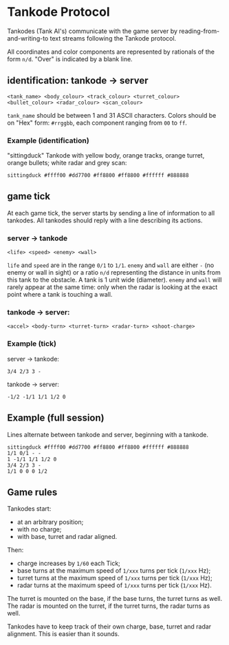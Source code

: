 Tankode Protocol
================

Tankodes (Tank AI's) communicate with the game server by
reading-from-and-writing-to text streams following the Tankode protocol.

All coordinates and color components are represented by rationals of the form
`n/d`.  "Over" is indicated by a blank line.


identification: tankode -> server
---------------------------------

	<tank_name> <body_colour> <track_colour> <turret_colour> <bullet_colour> <radar_colour> <scan_colour>

`tank_name` should be between 1 and 31 ASCII characters.
Colors should be on "Hex" form: `#rrggbb`, each component ranging from `00` to `ff`.


### Example (identification)

"sittingduck" Tankode with yellow body, orange tracks, orange turret, orange
bullets; white radar and grey scan:

	sittingduck #ffff00 #dd7700 #ff8800 #ff8800 #ffffff #888888


game tick
---------

At each game tick, the server starts by sending a line of information to all
tankodes.  All tankodes should reply with a line describing its actions.

### server -> tankode

	<life> <speed> <enemy> <wall>

`life` and `speed` are in the range `0/1` to `1/1`.
`enemy` and `wall` are either `-` (no enemy or wall in sight) or a ratio `n/d`
representing the distance in units from this tank to the obstacle.  A tank is 1
unit wide (diameter).  `enemy` and `wall` will rarely appear at the same time:
only when the radar is looking at the exact point where a tank is touching a
wall.

### tankode -> server:

	<accel> <body-turn> <turret-turn> <radar-turn> <shoot-charge>

### Example (tick)

server -> tankode:

	3/4 2/3 3 -

tankode -> server:

	-1/2 -1/1 1/1 1/2 0

Example (full session)
----------------------

Lines alternate between tankode and server, beginning with a tankode.

	sittingduck #ffff00 #dd7700 #ff8800 #ff8800 #ffffff #888888
	1/1 0/1 - -
	1 -1/1 1/1 1/2 0
	3/4 2/3 3 -
	1/1 0 0 0 1/2


Game rules
----------

Tankodes start:

* at an arbitrary position;
* with no charge;
* with base, turret and radar aligned.

Then:

* charge increases by `1/60` each Tick;
* base   turns at the maximum speed of `1/xxx` turns per tick (`1/xxx` Hz);
* turret turns at the maximum speed of `1/xxx` turns per tick (`1/xxx` Hz);
* radar  turns at the maximum speed of `1/xxx` turns per tick (`1/xxx` Hz).

The turret is mounted on the base, if the base turns, the turret turns as well.
The radar is mounted on the turret, if the turret turns, the radar turns as
well.

Tankodes have to keep track of their own charge, base, turret and radar
alignment.  This is easier than it sounds.
